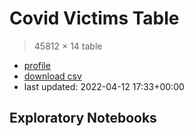 
# Covid Victims Table

> 45812 × 14 table


- <a href="https://s3.eu-de.cloud-object-storage.appdomain.cloud/sscub-public-explorer/covid-victims-profile.html">profile</a>
- <a href="https://s3.eu-de.cloud-object-storage.appdomain.cloud/sscub-public-explorer/covid-victims.csv">download csv</a>
- last updated: 2022-04-12 17:33+00:00


## Exploratory Notebooks

```{tableofcontents}
```